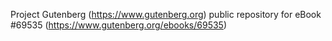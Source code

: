 Project Gutenberg (https://www.gutenberg.org) public repository for
eBook #69535 (https://www.gutenberg.org/ebooks/69535)

